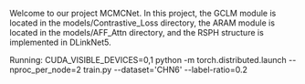 Welcome to our project MCMCNet.
In this project, the GCLM module is located in the models/Contrastive_Loss directory, the ARAM module is located in the models/AFF_Attn directory, and the RSPH structure is implemented in DLinkNet5.

Running: CUDA_VISIBLE_DEVICES=0,1 python -m torch.distributed.launch --nproc_per_node=2 train.py --dataset='CHN6' --label-ratio=0.2
